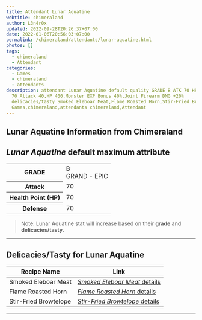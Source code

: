 ```yaml
---
title: Attendant Lunar Aquatine
webtitle: chimeraland
author: L3n4r0x
updated: 2022-09-28T20:26:37+07:00
date: 2022-01-06T20:56:03+07:00
permalink: /chimeraland/attendants/lunar-aquatine.html
photos: []
tags:
  - chimeraland
  - Attendant
categories:
  - Games
  - chimeraland
  - attendants
description: attendant Lunar Aquatine default quality GRADE B ATK 70 HP 70 DEF
  70 Attack 40,HP 400,Monster EXP Bonus 40%,Joint Firearm DMG +20%
  delicacies/tasty Smoked Eleboar Meat,Flame Roasted Horn,Stir-Fried Browtelope
  Games,chimeraland,attendants chimeraland,Attendant
---
```


<link
  rel="stylesheet"
  href="https://rawcdn.githack.com/dimaslanjaka/Web-Manajemen/870a349/css/bootstrap-5-3-0-alpha3-wrapper.css"
/>
<section id="bootstrap-wrapper">
  <div data-bs-theme="dark">
    <h2>Lunar Aquatine Information from Chimeraland</h2>
    <h2 id="attribute"><i>Lunar Aquatine</i> default maximum attribute</h2>
    <div class="row">
      <div class="col mb-2">
        <div class="card">
          <div class="card-body">
            <table>
              <tr>
                <th>GRADE</th>
                <td>B <br /><span class="text-purple">GRAND - EPIC</span></td>
              </tr>
              <tr>
                <th>Attack</th>
                <td>70</td>
              </tr>
              <tr>
                <th>Health Point (HP)</th>
                <td>70</td>
              </tr>
              <tr>
                <th>Defense</th>
                <td>70</td>
              </tr>
            </table>
          </div>
        </div>
      </div>
    </div>
    <blockquote>
      Note: Lunar Aquatine stat will increase based on their <b>grade</b> and
      <b>delicacies/tasty</b>.
    </blockquote>
    <hr />
    <h2 id="delicacies">Delicacies/Tasty for Lunar Aquatine</h2>
    <div class="card">
      <div class="card-body">
        <div class="table-responsive">
          <table class="table table-striped">
            <thead>
              <tr>
                <th>Recipe Name</th>
                <th>Link</th>
              </tr>
            </thead>
            <tbody>
              <tr>
                <td>Smoked Eleboar Meat</td>
                <td>
                  <a
                    href="#"
                    class="text-primary"
                    title="Click here to view recipe Smoked Eleboar Meat details"
                    ><i>Smoked Eleboar Meat</i> details</a
                  >
                </td>
              </tr>
              <tr>
                <td>Flame Roasted Horn</td>
                <td>
                  <a
                    href="https://www.webmanajemen.com/chimeraland/recipes/flame-roasted-horn.html"
                    class="text-primary"
                    title="Click here to view recipe Flame Roasted Horn details"
                    ><i>Flame Roasted Horn</i> details</a
                  >
                </td>
              </tr>
              <tr>
                <td>Stir-Fried Browtelope</td>
                <td>
                  <a
                    href="https://www.webmanajemen.com/chimeraland/recipes/stir-fried-browtelope.html"
                    class="text-primary"
                    title="Click here to view recipe Stir-Fried Browtelope details"
                    ><i>Stir-Fried Browtelope</i> details</a
                  >
                </td>
              </tr>
            </tbody>
          </table>
        </div>
      </div>
    </div>
    <hr />
  </div>
</section>